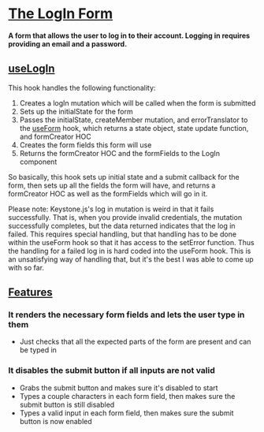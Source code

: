 # [The LogIn Form](LogIn.tsx)

**A form that allows the user to log in to their account. Logging in requires providing an email and a password.**

## [useLogIn](useLogIn.ts)

This hook handles the following functionality:

1. Creates a logIn mutation which will be called when the form is submitted
1. Sets up the initialState for the form
1. Passes the initialState, createMember mutation, and errorTranslator to the [useForm](../../foundation/Form/readme.md) hook, which returns a state object, state update function, and formCreator HOC
1. Creates the form fields this form will use
1. Returns the formCreator HOC and the formFields to the LogIn component

So basically, this hook sets up initial state and a submit callback for the form, then sets up all the fields the form will have, and returns a formCreator HOC as well as the formFields which will go in it.

Please note: Keystone.js's log in mutation is weird in that it fails successfully. That is, when you provide invalid credentials, the mutation successfully completes, but the data returned indicates that the log in failed. This requires special handling, but that handling has to be done within the useForm hook so that it has access to the setError function. Thus the handling for a failed log in is hard coded into the useForm hook. This is an unsatisfying way of handling that, but it's the best I was able to come up with so far.

## [Features](LogIn.test.tsx)

### It renders the necessary form fields and lets the user type in them

- Just checks that all the expected parts of the form are present and can be typed in

### It disables the submit button if all inputs are not valid

- Grabs the submit button and makes sure it's disabled to start
- Types a couple characters in each form field, then makes sure the submit button is still disabled
- Types a valid input in each form field, then makes sure the submit button is now enabled
